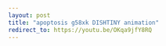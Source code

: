 ```yaml
---
layout: post
title: "apoptosis g58xk DISHTINY animation"
redirect_to: https://youtu.be/OKqa9jfY8RQ
---
```

